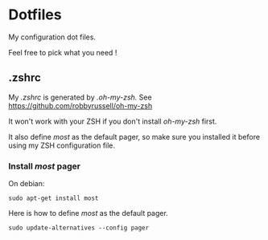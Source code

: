 Dotfiles
========

My configuration dot files.

Feel free to pick what you need !

.zshrc
------

My *.zshrc* is generated by *.oh-my-zsh.* See https://github.com/robbyrussell/oh-my-zsh

It won't work with your ZSH if you don't install *oh-my-zsh* first.

It also define *most* as the default pager, so make sure you installed it before using my ZSH configuration file.

### Install *most* pager

On debian:

    sudo apt-get install most

Here is how to define *most* as the default pager.

    sudo update-alternatives --config pager

